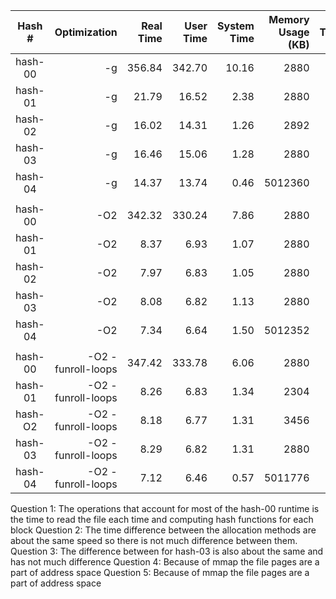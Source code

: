
|Hash #|Optimization|Real Time|User Time|System Time|Memory Usage<br>(KB)|Throughput|Performance<br>Improvement|
|:--:|--:|--:|--:|--:|--:|--:|:--:|
|   hash-00 |       -g          |       356.84  |       342.70  |       10.16   |       2880        |       0.045   |   1.00    |
|   hash-01 |       -g          |       21.79   |       16.52   |       2.38    |       2880        |       0.734   |   16.23   |
|   hash-02 |       -g          |       16.02   |       14.31   |       1.26    |       2892        |       1.00    |   22.27   |
|   hash-03 |       -g          |       16.46   |       15.06   |       1.28    |       2880        |       0.973   |   21.68   |
|   hash-04 |       -g          |       14.37   |       13.74   |       0.46    |       5012360     |       1.11    |   24.84   |
|           |                   |               |               |               |                   |               |           |
|   hash-00 |       -O2         |       342.32  |       330.24  |       7.86    |       2880        |       0.047   |   1.00    |
|   hash-01 |       -O2         |       8.37    |       6.93    |       1.07    |       2880        |       1.91    |   40.88   |   
|   hash-02 |       -O2         |       7.97    |       6.83    |       1.05    |       2880        |       2.01    |   42.92   |
|   hash-03 |       -O2         |       8.08    |       6.82    |       1.13    |       2880        |       1.98    |   42.37   |
|   hash-04 |       -O2         |       7.34    |       6.64    |       1.50    |       5012352     |       2.18    |   46.64   |
|           |                   |               |               |               |                   |               |           |
|   hash-00 | -O2 -funroll-loops|       347.42  |       333.78  |       6.06    |       2880        |       0.0046  |   1.0     |
|   hash-01 | -O2 -funroll-loops|       8.26    |       6.83    |       1.34    |       2304        |       1.937   |   42.051  |
|   hash-O2 | -O2 -funroll-loops|       8.18    |       6.77    |       1.31    |       3456        |       1.956   |   42.472  |
|   hash-03 | -O2 -funroll-loops|       8.29    |       6.82    |       1.31    |       2880        |       1.93    |   41.908  |
|   hash-04 | -O2 -funroll-loops|       7.12    |       6.46    |       0.57    |       5011776     |       2.247   |   48.79   |



Question 1:
The operations that account for most of the hash-00 runtime is the time to read the file each time and computing hash functions for each block
Question 2:
The time difference between the allocation methods are about the same speed so there is not much difference between them.
Question 3:
The difference between for hash-03 is also about the same and has not much difference
Question 4:
Because of mmap the file pages are a part of address space 
Question 5:
Because of mmap the file pages are a part of address space 
